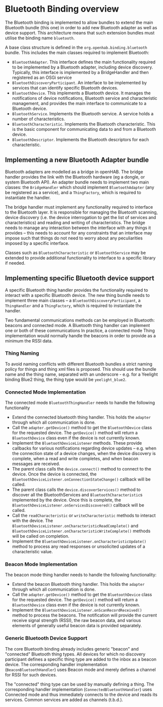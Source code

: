 # Bluetooth Binding overview

The Bluetooth binding is implemented to allow bundles to extend the main Bluetooth bundle (this one) in order to add new Bluetooth adapter as well as device support.
This architecture means that such extension bundles must utilise the binding name `bluetooth`.

A base class structure is defined in the `org.openhab.binding.bluetooth` bundle.
This includes the main classes required to implement Bluetooth:

- `BluetoothAdapter`. This interface defines the main functionality required to be implemented by a Bluetooth adapter, including device discovery. Typically, this interface is implemented by a BridgeHandler and then registered as an OSGi service
- `BluetoothDiscoveryParticipant`. An interface to be implemented by services that can identify specific Bluetooth devices.
- `BluetoothDevice`. This implements a Bluetooth device. It manages the notifications of device notifications, Bluetooth service and characteristic management, and provides the main interface to communicate to a Bluetooth device.
- `BluetoothService`. Implements the Bluetooth service. A service holds a number of characteristics.
- `BluetoothCharacteristic`. Implements the Bluetooth characteristic. This is the basic component for communicating data to and from a Bluetooth device.
- `BluetoothDescriptor`. Implements the Bluetooth descriptors for each characteristic.

## Implementing a new Bluetooth Adapter bundle

Bluetooth adapters are modelled as a bridge in openHAB.
The bridge handler provides the link with the Bluetooth hardware (eg a dongle, or system Bluetooth API).
An adapter bundle needs to implement two main classes: the `BridgeHandler` which should implement `BluetoothAdapter` (any be registered as a service), and a `ThingFactory`, which is required to instantiate the handler.

The bridge handler must implement any functionality required to interface to the Bluetooth layer.
It is responsible for managing the Bluetooth scanning, device discovery (i.e. the device interrogation to get the list of services and characteristics) and reading and writing of characteristics.
The bridge needs to manage any interaction between the interface with any things it provides – this needs to account for any constraints that an interface may impose such that things do not need to worry about any peculiarities imposed by a specific interface.

Classes such as `BluetoothCharacteristic` or `BluetoothService` may be extended to provide additional functionality to interface to a specific library if needed.

## Implementing specific Bluetooth device support

A specific Bluetooth thing handler provides the functionality required to interact with a specific Bluetooth device.
The new thing bundle needs to implement three main classes – a `BluetoothDiscoveryParticipant`, a `ThingHandler` and a `ThingFactory`, which is required to instantiate the handler.

Two fundamental communications methods can be employed in Bluetooth: beacons and connected mode. A Bluetooth thing handler can implement one or both of these communications
In practice, a connected mode Thing implementation would normally handle the beacons in order to provide as a minimum the RSSI data.

### Thing Naming

To avoid naming conflicts with different Bluetooth bundles a strict naming policy for things and thing xml files is proposed.
This should use the bundle name and the thing name, separated with an underscore - e.g. for a Yeelight binding Blue2 thing, the thing type would be `yeelight_blue2`.

### Connected Mode Implementation

The connected mode `BluetoothThingHandler` needs to handle the following functionality

- Extend the connected bluetooth thing handler. This holds the `adapter` through which all communication is done.
- Call the `adapter.getDevice()` method to get the `BluetoothDevice` class for the requested device. The `getDevice()` method will return a `BluetoothDevice` class even if the device is not currently known.
- Implement the `BluetoothDeviceListener` methods. These provide callbacks for various notifications regarding device updates – e.g. when the connection state of a device changes, when the device discovery is complete, when a read and write completes, and when beacon messages are received.
- The parent class calls the `device.connect()` method to connect to the device. Once the device is connected, the `BluetoothDeviceListener.onConnectionStateChange()` callback will be called.
- The parent class  calls the `device.discoverServices()` method to discover all the BluetoothServices and `BluetoothCharacteristic`s implemented by the device. Once this is complete, the `BluetoothDeviceListener.onServicesDiscovered()` callback will be called.
- Call the `readCharacteristic` or `writeCharacteristic` methods to interact with the device. The `BluetoothDeviceListener.onCharacteristicReadComplete()` and `BluetoothDeviceListener.onCharacteristicWriteComplete()` methods will be called on completion.
- Implement the `BluetoothDeviceListener.onCharacteristicUpdate()` method to process any read responses or unsolicited updates of a characteristic value.

### Beacon Mode Implementation

The beacon mode thing handler needs to handle the following functionality:

- Extend the beacon Bluetooth thing handler. This holds the `adapter` through which all communication is done.
- Call the `adapter.getDevice()` method to get the `BluetoothDevice` class for the requested device. The `getDevice()` method will return a `BluetoothDevice` class even if the device is not currently known.
- Implement the `BluetoothDeviceListener.onScanRecordReceived()` method to process the beacons. The notification will provide the current receive signal strength (RSSI), the raw beacon data, and various elements of generally useful beacon data is provided separately.

### Generic Bluetooth Device Support

The core Bluetooth binding already includes generic "beacon" and "connected" Bluetooth thing types.
All devices for which no discovery participant defines a specific thing type are added to the inbox as a beacon device.
The corresponding handler implementation (`BeaconBluetoothHandler`) uses Beacon mode and merely defines a channel for RSSI for such devices.

The "connected" thing type can be used by manually defining a thing.
The corresponding handler implementation (`ConnectedBluetoothHandler`) uses Connected mode and thus immediately connects to the device and reads its services.
Common services are added as channels (t.b.d.).
